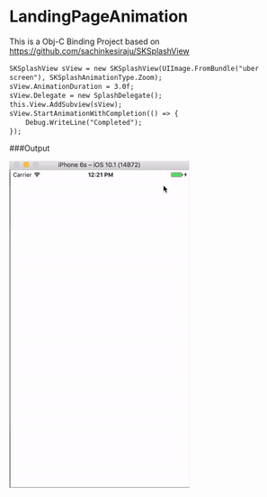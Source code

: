 # LandingPageAnimation

This is a Obj-C Binding Project based on https://github.com/sachinkesiraju/SKSplashView

```
SKSplashView sView = new SKSplashView(UIImage.FromBundle("uber screen"), SKSplashAnimationType.Zoom);
sView.AnimationDuration = 3.0f;
sView.Delegate = new SplashDelegate();
this.View.AddSubview(sView);
sView.StartAnimationWithCompletion(() => {
	Debug.WriteLine("Completed");
});
```

###Output

![](https://github.com/guntidheerajkumar/LandingPageAnimation/blob/master/LandingPageOutput.gif)
